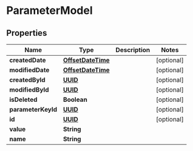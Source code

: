 # ParameterModel

## Properties
Name | Type | Description | Notes
------------ | ------------- | ------------- | -------------
**createdDate** | [**OffsetDateTime**](OffsetDateTime.md) |  |  [optional]
**modifiedDate** | [**OffsetDateTime**](OffsetDateTime.md) |  |  [optional]
**createdById** | [**UUID**](UUID.md) |  |  [optional]
**modifiedById** | [**UUID**](UUID.md) |  |  [optional]
**isDeleted** | **Boolean** |  |  [optional]
**parameterKeyId** | [**UUID**](UUID.md) |  |  [optional]
**id** | [**UUID**](UUID.md) |  |  [optional]
**value** | **String** |  | 
**name** | **String** |  | 

